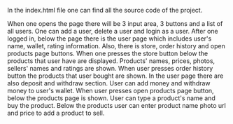 In the index.html file one can find all the source code of the project. 

When one opens the page there will be 3 input area, 3 buttons and a list of all users. One can add a user, delete a user and login as a user.
After one logged in, below the page there is the user page which includes user's name, wallet, rating information. Also, there is store, order history 
and open products page buttons. When one presses the store button below the products that user have are displayed. Products' names, prices, photos, 
sellers' names and ratings are shown. When user presses order history button the products that user bought are shown. In the user page there are also 
deposit and withdraw section. User can add money and withdraw money to user's wallet. When user presses open products page button, below the products page is shown. User can type a product's name and buy the product. Below the products user can enter product name photo url and price to add a product to sell.
